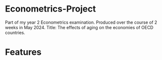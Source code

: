 # Econometrics-Project
Part of my year 2 Econometrics examination. Produced over the course of 2 weeks in May 2024. Title: The effects of aging on the economies of OECD countries.

# Features

